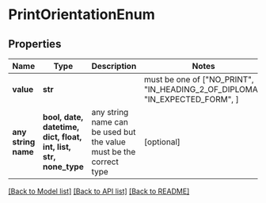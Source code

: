 # PrintOrientationEnum


## Properties
Name | Type | Description | Notes
------------ | ------------- | ------------- | -------------
**value** | **str** |  |  must be one of ["NO_PRINT", "IN_HEADING_2_OF_DIPLOMA", "IN_EXPECTED_FORM", ]
**any string name** | **bool, date, datetime, dict, float, int, list, str, none_type** | any string name can be used but the value must be the correct type | [optional]

[[Back to Model list]](../README.md#documentation-for-models) [[Back to API list]](../README.md#documentation-for-api-endpoints) [[Back to README]](../README.md)


